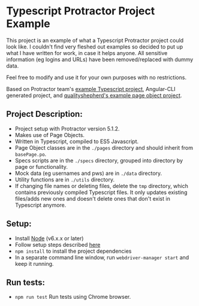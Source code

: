 # Typescript Protractor Project Example
This project is an example of what a Typescript Protractor project could look like. I couldn't find very fleshed out examples so decided to put up what I have written for work, in case it helps anyone. All sensitive information (eg logins and URLs) have been removed/replaced with dummy data.

Feel free to modify and use it for your own purposes with no restrictions.

Based on Protractor team's [example Typescript project](https://github.com/angular/protractor/tree/master/exampleTypescript), Angular-CLI generated project, and [qualityshepherd's example page object project](https://github.com/qualityshepherd/protractor-example).

## Project Description:
* Project setup with Protractor version 5.1.2.
* Makes use of Page Objects.
* Written in Typescript, compiled to ES5 Javascript.
* Page Object classes are in the `./pages` directory and should inherit from `basePage.po`.
* Specs scripts are in the `./specs` directory, grouped into directory by page or functionality.
* Mock data (eg usernames and pws) are in `./data` directory.
* Utility functions are in `./utils` directory. 
* If changing file names or deleting files, delete the `tmp` directory, which contains previously compiled Typescript files. It only updates existing files/adds new ones and doesn't delete ones that don't exist in Typescript anymore. 

## Setup:
* Install [Node](http://nodejs.org) (v6.x.x or later)
* Follow setup steps described [here](http://www.protractortest.org/#/tutorial#setup)
* `npm install` to install the project dependencies
* In a separate command line window, run `webdriver-manager start` and keep it running.

## Run tests:
* `npm run test` Run tests using Chrome browser.
